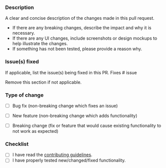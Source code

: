 ### Description
A clear and concise description of the changes made in this pull request.

- If there are any breaking changes, describe the impact and why it is necessary.
- If there are any UI changes, include screenshots or design mockups to help illustrate the changes.
- If something has not been tested, please provide a reason why.



### Issue(s) fixed
If applicable, list the issue(s) being fixed in this PR.
Fixes # issue

Remove this section if not applicable.



### Type of change
- [ ] Bug fix (non-breaking change which fixes an issue)
- [ ] New feature (non-breaking change which adds functionality)
- [ ] Breaking change (fix or feature that would cause existing functionality to not work as expected)



### Checklist
- [ ] I have read the [contributing guidelines](https://github.com/StellarSand/IYPS/blob/main/CONTRIBUTING.md).
- [ ] I have properly tested new/changed/fixed functionality.

